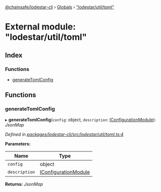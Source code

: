 [@chainsafe/lodestar-cli](../README.md) › [Globals](../globals.md) › ["lodestar/util/toml"](_lodestar_util_toml_.md)

# External module: "lodestar/util/toml"

## Index

### Functions

* [generateTomlConfig](_lodestar_util_toml_.md#generatetomlconfig)

## Functions

###  generateTomlConfig

▸ **generateTomlConfig**(`config`: object, `description`: [IConfigurationModule](../interfaces/_lodestar_util_config_.iconfigurationmodule.md)): *JsonMap*

*Defined in [packages/lodestar-cli/src/lodestar/util/toml.ts:4](https://github.com/ChainSafe/lodestar/blob/176e51ae9/packages/lodestar-cli/src/lodestar/util/toml.ts#L4)*

**Parameters:**

Name | Type |
------ | ------ |
`config` | object |
`description` | [IConfigurationModule](../interfaces/_lodestar_util_config_.iconfigurationmodule.md) |

**Returns:** *JsonMap*
